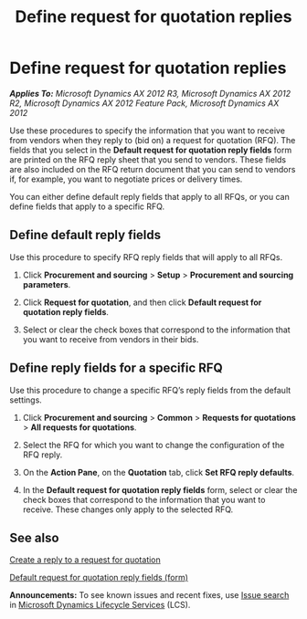 ﻿---
title: Define request for quotation replies
TOCTitle: Define request for quotation replies
ms:assetid: 356ed9ce-83c0-4a51-831e-ba9008bf0b91
ms:mtpsurl: https://technet.microsoft.com/en-us/library/Gg231091(v=AX.60)
ms:contentKeyID: 36056558
ms.date: 03/25/2015
mtps_version: v=AX.60
f1_keywords:
- replies
- request for quote
- RFQ
- RFQ reply
- procurement
- request for quotation
- requests for quotations
- Forms.PurchRFQReplyFields
- reply
- quote
- request for quotations
- requests for quotation
- RFQs
- bid
- bids
- MsDynAx060.Forms.PurchRFQReplyFields
---

# Define request for quotation replies 


_**Applies To:** Microsoft Dynamics AX 2012 R3, Microsoft Dynamics AX 2012 R2, Microsoft Dynamics AX 2012 Feature Pack, Microsoft Dynamics AX 2012_

Use these procedures to specify the information that you want to receive from vendors when they reply to (bid on) a request for quotation (RFQ). The fields that you select in the **Default request for quotation reply fields** form are printed on the RFQ reply sheet that you send to vendors. These fields are also included on the RFQ return document that you can send to vendors if, for example, you want to negotiate prices or delivery times.

You can either define default reply fields that apply to all RFQs, or you can define fields that apply to a specific RFQ.

## Define default reply fields

Use this procedure to specify RFQ reply fields that will apply to all RFQs.

1.  Click **Procurement and sourcing** \> **Setup** \> **Procurement and sourcing parameters**.

2.  Click **Request for quotation**, and then click **Default request for quotation reply fields**.

3.  Select or clear the check boxes that correspond to the information that you want to receive from vendors in their bids.

## Define reply fields for a specific RFQ

Use this procedure to change a specific RFQ’s reply fields from the default settings.

1.  Click **Procurement and sourcing** \> **Common** \> **Requests for quotations** \> **All requests for quotations**.

2.  Select the RFQ for which you want to change the configuration of the RFQ reply.

3.  On the **Action Pane**, on the **Quotation** tab, click **Set RFQ reply defaults**.

4.  In the **Default request for quotation reply fields** form, select or clear the check boxes that correspond to the information that you want to receive. These changes only apply to the selected RFQ.

## See also

[Create a reply to a request for quotation](create-a-reply-to-a-request-for-quotation.md)

[Default request for quotation reply fields (form)](https://technet.microsoft.com/en-us/library/hh227599\(v=ax.60\))

  
**Announcements:** To see known issues and recent fixes, use [Issue search](http://go.microsoft.com/fwlink/?linkid=389258) in [Microsoft Dynamics Lifecycle Services](http://go.microsoft.com/fwlink/?linkid=306505) (LCS).

